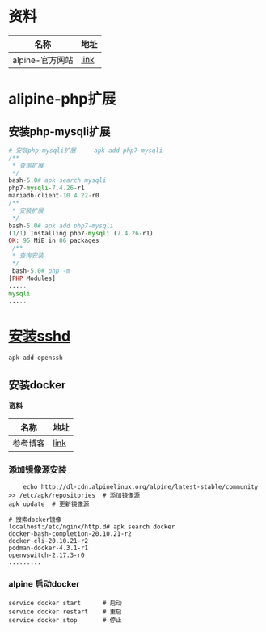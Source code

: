# 资料

| 名称            | 地址                                 |
| --------------- | ------------------------------------ |
| alpine-官方网站 | [link](https://www.alpinelinux.org/) |

#  alipine-php扩展

##  安装php-mysqli扩展

```php
# 安装php-mysqli扩展     apk add php7-mysqli
/**
 * 查询扩展
 */
bash-5.0# apk search mysqli  
php7-mysqli-7.4.26-r1
mariadb-client-10.4.22-r0
/**
 * 安装扩展
 */    
bash-5.0# apk add php7-mysqli
(1/1) Installing php7-mysqli (7.4.26-r1)
OK: 95 MiB in 86 packages    
 /**
 * 查询安装
 */   
 bash-5.0# php -m
[PHP Modules]
.....
mysqli
.....
```

# [安装sshd](https://cloud.tencent.com/developer/article/1683604)

```shell
apk add openssh
```

##  安装docker

**资料**

| 名称     | 地址                                                         |
| -------- | ------------------------------------------------------------ |
| 参考博客 | [link](https://blog.csdn.net/juesystem/article/details/112981830) |

###  添加镜像源安装

```shell
    echo http://dl-cdn.alpinelinux.org/alpine/latest-stable/community >> /etc/apk/repositories  # 添加镜像源
apk update  # 更新镜像源

# 搜索docker镜像
localhost:/etc/nginx/http.d# apk search docker
docker-bash-completion-20.10.21-r2
docker-cli-20.10.21-r2
podman-docker-4.3.1-r1
openvswitch-2.17.3-r0
.........
```

###  alpine 启动docker 

```shell
service docker start      # 启动
service docker restart    # 重启
service docker stop       # 停止
```

